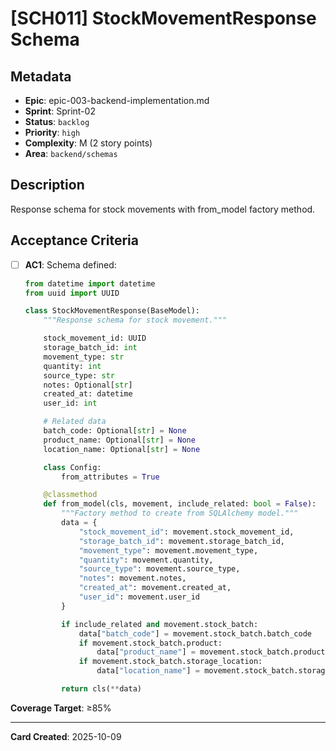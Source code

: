 # [SCH011] StockMovementResponse Schema

## Metadata
- **Epic**: epic-003-backend-implementation.md
- **Sprint**: Sprint-02
- **Status**: `backlog`
- **Priority**: `high`
- **Complexity**: M (2 story points)
- **Area**: `backend/schemas`

## Description

Response schema for stock movements with from_model factory method.

## Acceptance Criteria

- [ ] **AC1**: Schema defined:
  ```python
  from datetime import datetime
  from uuid import UUID

  class StockMovementResponse(BaseModel):
      """Response schema for stock movement."""

      stock_movement_id: UUID
      storage_batch_id: int
      movement_type: str
      quantity: int
      source_type: str
      notes: Optional[str]
      created_at: datetime
      user_id: int

      # Related data
      batch_code: Optional[str] = None
      product_name: Optional[str] = None
      location_name: Optional[str] = None

      class Config:
          from_attributes = True

      @classmethod
      def from_model(cls, movement, include_related: bool = False):
          """Factory method to create from SQLAlchemy model."""
          data = {
              "stock_movement_id": movement.stock_movement_id,
              "storage_batch_id": movement.storage_batch_id,
              "movement_type": movement.movement_type,
              "quantity": movement.quantity,
              "source_type": movement.source_type,
              "notes": movement.notes,
              "created_at": movement.created_at,
              "user_id": movement.user_id
          }

          if include_related and movement.stock_batch:
              data["batch_code"] = movement.stock_batch.batch_code
              if movement.stock_batch.product:
                  data["product_name"] = movement.stock_batch.product.name
              if movement.stock_batch.storage_location:
                  data["location_name"] = movement.stock_batch.storage_location.name

          return cls(**data)
  ```

**Coverage Target**: ≥85%

---

**Card Created**: 2025-10-09
